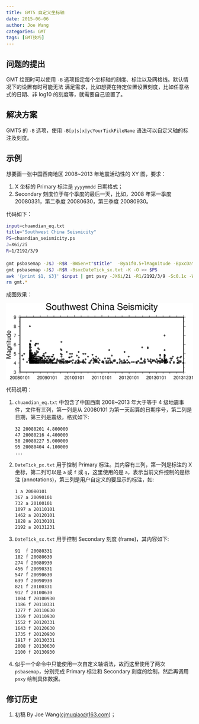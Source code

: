 ```yaml
---
title: GMT5 自定义坐标轴
date: 2015-06-06
author: Joe Wang
categories: GMT
tags: [GMT技巧]
---
```


## 问题的提出

GMT 绘图时可以使用 `-B` 选项指定每个坐标轴的刻度、标注以及网格线。默认情况下的设置有时可能无法
满足需求，比如想要在特定位置设置刻度，比如任意格式的日期、非 log10 的刻度等，就需要自己设置了。

## 解决方案

GMT5 的 `-B` 选项，使用 `-B[p|s]x|ycYourTickFileName` 语法可以自定义轴的标注及刻度。

## 示例

想要画一张中国西南地区 2008\~2013 年地震活动性的 XY 图，要求：

1.  X 坐标的 Primary 标注是 `yyyymmdd` 日期格式；
2.  Secondary 刻度位于每个季度的最后一天，比如，2008 年第一季度 20080331，第二季度 20080630，第三季度 20080930。

代码如下：

``` bash
input=chuandian_eq.txt
title="Southwest China Seismicity"
PS=chuandian_seismicity.ps
J=X6i/2i
R=1/2192/3/9

gmt psbasemap -J$J -R$R -BWSen+t"$title"  -Bya1f0.5+lMagnitude -BpxcDateTick_px.txt -P -K > $PS
gmt psbasemap -J$J -R$R -BsxcDateTick_sx.txt -K -O >> $PS
awk '{print $1, $3}' $input | gmt psxy -JX6i/2i -R1/2192/3/9 -Sc0.1c -W1p,black -O >> $PS
rm gmt.*
```

成图效果：

![](/images/2015060601.png)

代码说明：

1.  `chuandian_eq.txt` 中包含了中国西南 2008\~2013 年大于等于 4 级地震事件，文件有三列，第一列是从 20080101 为第一天起算的日期序号，第二列是日期，第三列是震级，格式如下:

        32 20080201 4.800000
        47 20080216 4.400000
        58 20080227 5.000000
        95 20080404 4.100000
        ...

2.  `DateTick_px.txt` 用于控制 Primary 标注。其内容有三列，第一列是标注的 X 坐标，第二列可以是 `a` 或 `f` 或 `g`，这里使用的是 `a`，表示当前文件控制的是标注 (annotations)，第三列是用户自定义的要显示的标注，如:

        1 a 20080101
        367 a 20090101
        732 a 20100101
        1097 a 20110101
        1462 a 20120101
        1828 a 20130101
        2192 a 20131231

3.  `DateTick_sx.txt` 用于控制 Secondary 刻度 (frame)，其内容如下:

        91  f 20080331
        182 f 20080630
        274 f 20080930
        456 f 20090331
        547 f 20090630
        639 f 20090930
        821 f 20100331
        912 f 20100630
        1004 f 20100930
        1186 f 20110331
        1277 f 20110630
        1369 f 20110930
        1552 f 20120331
        1643 f 20120630
        1735 f 20120930
        1917 f 20130331
        2008 f 20130630
        2100 f 20130930

4.  似乎一个命令中只能使用一次自定义轴语法，故而这里使用了两次 `psbasemap`，分别完成
    Primary 标注和 Secondary 刻度的绘制，然后再调用 `psxy` 绘制具体数据。

## 修订历史

1.  初稿 By Joe Wang(<cjmuqiao@163.com>)；
